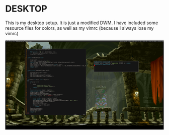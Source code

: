 # DESKTOP

This is my desktop setup. It is just a modified DWM. I have included some resource files for colors,
as well as my vimrc (because I always lose my vimrc)


![](screenshot.png)
